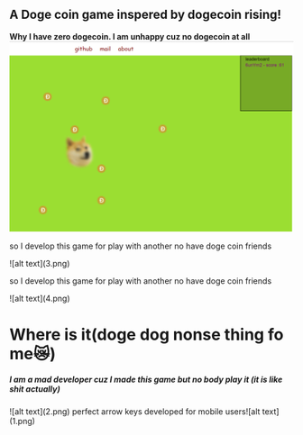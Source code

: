 ## A Doge coin game inspered by dogecoin rising!
<b>Why I have zero dogecoin. I am unhappy cuz no dogecoin at all</b>
![alt  text](1.png)
<p>so I develop this game for play with another no have doge coin friends</p>
![alt  text](3.png)
<p>so I develop this game for play with another no have doge coin friends</p>
![alt  text](4.png) 
<h1>Where is it(doge dog nonse thing fo me😿)</h1>
<h5>I am a mad developer cuz I made this game but no body play it (it is like shit actually)</h5>
![alt  text](2.png) 
perfect arrow keys 
developed for
mobile users![alt  text](1.png)

